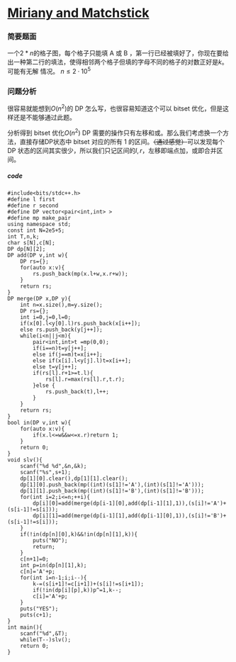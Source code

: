 # [Miriany and Matchstick](https://codeforces.com/contest/1852/problem/D)

### 简要题面
一个$2*n$的格子图，每个格子只能填 A 或 B ，第一行已经被填好了，你现在要给出一种第二行的填法，使得相邻两个格子但填的字母不同的格子的对数正好是$k$。可能有无解
情况。
$n\le 2·10^5$
### 问题分析
很容易就能想到$O(n^2)$的 DP 怎么写，也很容易知道这个可以 bitset 优化，但是这样还是不能够通过此题。

分析得到 bitset 优化$O(n^2)$ DP 需要的操作只有左移和或。那么我们考虑换一个方法，直接存储DP状态中 bitset 对应的所有 1 的区间。~~（通过感觉）~~可以发现每个 DP 状态的区间其实很少，所以我们只记区间的$l,r$，左移即端点加，或即合并区间。

##### code
```
#include<bits/stdc++.h>
#define l first
#define r second
#define DP vector<pair<int,int> >
#define mp make_pair
using namespace std;
const int N=2e5+5;
int T,n,k;
char s[N],c[N];
DP dp[N][2];
DP add(DP v,int w){
	DP rs={};
	for(auto x:v){
		rs.push_back(mp(x.l+w,x.r+w));
	}
	return rs;
}
DP merge(DP x,DP y){
	int n=x.size(),m=y.size();
	DP rs={};
	int i=0,j=0,l=0;
	if(x[0].l<y[0].l)rs.push_back(x[i++]);
	else rs.push_back(y[j++]);
	while(i<n||j<m){
		pair<int,int>t =mp(0,0);
		if(i==n)t=y[j++];
		else if(j==m)t=x[i++];
		else if(x[i].l<y[j].l)t=x[i++];
		else t=y[j++];
		if(rs[l].r+1>=t.l){
			rs[l].r=max(rs[l].r,t.r);
		}else {
			rs.push_back(t),l++;
		}
	}
	return rs;
}
bool in(DP v,int w){
	for(auto x:v){
		if(x.l<=w&&w<=x.r)return 1;
	}
	return 0;
}
void slv(){
	scanf("%d %d",&n,&k);
	scanf("%s",s+1);
	dp[1][0].clear(),dp[1][1].clear();
	dp[1][0].push_back(mp((int)(s[1]!='A'),(int)(s[1]!='A')));
	dp[1][1].push_back(mp((int)(s[1]!='B'),(int)(s[1]!='B')));
	for(int i=2;i<=n;++i){
		dp[i][0]=add(merge(dp[i-1][0],add(dp[i-1][1],1)),(s[i]!='A')+(s[i-1]!=s[i]));
		dp[i][1]=add(merge(dp[i-1][1],add(dp[i-1][0],1)),(s[i]!='B')+(s[i-1]!=s[i]));
	}
	if(!in(dp[n][0],k)&&!in(dp[n][1],k)){
		puts("NO");
		return;
	}
	c[n+1]=0;
	int p=in(dp[n][1],k);
	c[n]='A'+p;
	for(int i=n-1;i;i--){
		k-=(s[i+1]!=c[i+1])+(s[i]!=s[i+1]);
		if(!in(dp[i][p],k))p^=1,k--;
		c[i]='A'+p;
	}
	puts("YES");
	puts(c+1);
}
int main(){
	scanf("%d",&T);
	while(T--)slv();
	return 0;
}
```